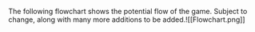 The following flowchart shows the potential flow of the game. Subject to change, along with many more additions to be added.![[Flowchart.png]]